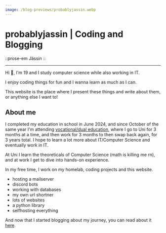```yaml
---
image: /blog-previews/probablyjassin.webp
---
```


# probablyjassin | Coding and Blogging

::prose-em
Jässin
::

---

Hi 👋, I'm 19 and I study computer science while also working in IT.

I enjoy coding things for fun and I wanna learn as much as I can.

This website is the place where I present these things and write about them, or anything else I want to!

## About me

I completed my education in school in June 2024, and since October of the same year I'm attending [vocational/dual education](https://en.wikipedia.org/wiki/Vocational_education), where I go to Uni for 3 months at a time, and then work for 3 months to then swap back again, for 3 years total. I hope to learn a lot more about IT/Computer Science and eventually work in IT.

At Uni I learn the theoreticals of Computer Science (math is killing me rn), and at work I get to dive into hands-on experience.

In my free time, I work on my homelab, coding projects and this website.

- hosting a mailserver
- discord bots
- working with databases
- my own url shortner
- lots of websites
- a python library
- selfhosting everything

And now that I started blogging about my journey, you can read about it [here](/blog).

